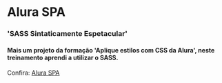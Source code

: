 # Alura SPA

### 'SASS Sintaticamente Espetacular'

#### Mais um projeto da formação 'Aplique estilos com CSS da Alura', neste treinamento aprendi a utilizar o SASS.

Confira: [Alura SPA](https://sass-sintaticamente-espetacular.vercel.app/)
